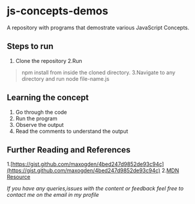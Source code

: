 # js-concepts-demos
A repository with programs that demostrate various JavaScript Concepts.

## Steps to run
1. Clone the repository
2.Run 
> npm install 
from inside the cloned directory.
3.Navigate to any directory and run
> node file-name.js

## Learning the concept
1. Go through the code
2. Run the program 
3. Observe the output
4. Read the comments to understand the output

## Further Reading and References

1.[https://gist.github.com/maxogden/4bed247d9852de93c94c](https://gist.github.com/maxogden/4bed247d9852de93c94c)
2.[MDN Resource](https://developer.mozilla.org/en-US/docs/Glossary/Hoisting)

*If you have any queries,issues with the content or feedback feel free to contact me on the email in my profile*

